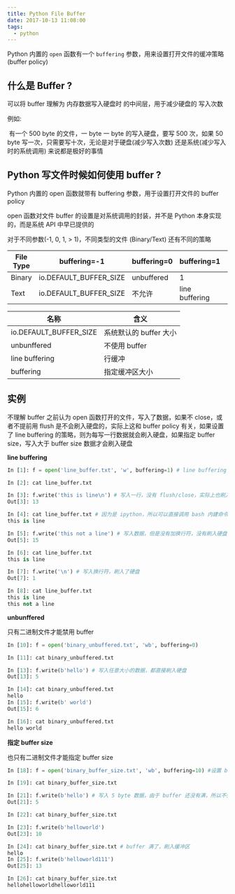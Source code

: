 ```yaml
---
title: Python File Buffer
date: 2017-10-13 11:08:00
tags:
  - python
---
```


Python 内置的 `open` 函数有一个 `buffering` 参数，用来设置打开文件的缓冲策略(buffer policy)

<!--more-->

## 什么是 Buffer ?

可以将 buffer 理解为 内存数据写入硬盘时 的中间层，用于减少硬盘的 写入次数

例如:

​	有一个 500 byte 的文件，一 byte 一 byte 的写入硬盘，要写 500 次，如果 50  byte 写一次，只需要写十次，无论是对于硬盘(减少写入次数) 还是系统(减少写入时的系统调用) 来说都是极好的事情



## Python 写文件时候如何使用 buffer ?

Python 内置的 open 函数就带有 buffering 参数，用于设置打开文件的 buffer policy

open 函数对文件 buffer 的设置是对系统调用的封装，并不是 Python 本身实现的，而是系统 API 中早已提供的

对于不同参数(-1, 0, 1, > 1)，不同类型的文件 (Binary/Text) 还有不同的策略

| File Type | buffering=-1           | buffering=0 | buffering=1    | buffering>1         |
| --------- | ---------------------- | ----------- | -------------- | ------------------- |
| Binary    | io.DEFAULT_BUFFER_SIZE | unbuffered  | 1              | buffering           |
| Text      | io.DEFAULT_BUFFER_SIZE | 不允许         | line buffering | DEFAULT_BUFFER_SIZE |



| 名称                     | 含义              |
| ---------------------- | --------------- |
| io.DEFAULT_BUFFER_SIZE | 系统默认的 buffer 大小 |
| unbunffered            | 不使用 buffer      |
| line buffering         | 行缓冲             |
| buffering              | 指定缓冲区大小         |



## 实例

不理解 buffer 之前认为 open 函数打开的文件，写入了数据，如果不 close，或者不提前用 flush 是不会刷入硬盘的，实际上这和 buffer policy 有关，如果设置了 line buffering 的策略，则为每写一行数据就会刷入硬盘，如果指定 buffer size，写入大于 buffer size 数据才会刷入硬盘

**line buffering**

```python
In [1]: f = open('line_buffer.txt', 'w', buffering=1) # line buffering 策略写文件

In [2]: cat line_buffer.txt

In [3]: f.write('this is line\n') # 写入一行，没有 flush/close，实际上也刷入硬盘了
Out[3]: 13

In [4]: cat line_buffer.txt # 因为是 ipython，所以可以直接调用 bash 内建命令
this is line

In [5]: f.write('this not a line') # 写入数据，但是没有加换行符，没有刷入硬盘
Out[5]: 15

In [6]: cat line_buffer.txt
this is line

In [7]: f.write('\n') # 写入换行符，刷入了硬盘
Out[7]: 1

In [8]: cat line_buffer.txt
this is line
this not a line
```

**unbunffered**

只有二进制文件才能禁用 buffer

```python
In [10]: f = open('binary_unbuffered.txt', 'wb', buffering=0)

In [11]: cat binary_unbuffered.txt

In [13]: f.write(b'hello') # 写入任意大小的数据，都直接刷入硬盘
Out[13]: 5

In [14]: cat binary_unbuffered.txt
hello
In [15]: f.write(b' world')
Out[15]: 6

In [16]: cat binary_unbuffered.txt
hello world
```

**指定 buffer size**

也只有二进制文件才能指定 buffer size

```python
In [18]: f = open('binary_buffer_size.txt', 'wb', buffering=10) #设置 buffer size 为 10

In [19]: cat binary_buffer_size.txt

In [21]: f.write(b'hello') # 写入 5 byte 数据，由于 buffer 还没有满，所以不会刷入缓冲区
Out[21]: 5

In [22]: cat binary_buffer_size.txt

In [23]: f.write(b'helloworld')
Out[23]: 10

In [24]: cat binary_buffer_size.txt # buffer 满了，刷入缓冲区
hello
In [25]: f.write(b'helloworld111')
Out[25]: 13

In [26]: cat binary_buffer_size.txt
hellohelloworldhelloworld111
```
